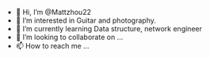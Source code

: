 - 👋 Hi, I’m @Mattzhou22
- 👀 I’m interested in Guitar and photography.
- 🌱 I’m currently learning Data structure, network engineer
- 💞️ I’m looking to collaborate on ...
- 📫 How to reach me ...

<!---
Mattzhou22/Mattzhou22 is a ✨ special ✨ repository because its `README.md` (this file) appears on your GitHub profile.
You can click the Preview link to take a look at your changes.
--->
